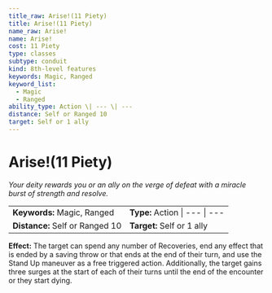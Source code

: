 ```yaml
---
title_raw: Arise!(11 Piety)
title: Arise!(11 Piety)
name_raw: Arise!
name: Arise!
cost: 11 Piety
type: classes
subtype: conduit
kind: 8th-level features
keywords: Magic, Ranged
keyword_list:
  - Magic
  - Ranged
ability_type: Action \| --- \| ---
distance: Self or Ranged 10
target: Self or 1 ally
---
```


# Arise!(11 Piety)

*Your deity rewards you or an ally on the verge of defeat with a miracle burst of strength and resolve.*

|                                 |                                |
| :------------------------------ | :----------------------------- |
| **Keywords:** Magic, Ranged     | **Type:** Action \| --- \| --- |
| **Distance:** Self or Ranged 10 | **Target:** Self or 1 ally     |

**Effect:** The target can spend any number of Recoveries, end any effect that is ended by a saving throw or that ends at the end of their turn, and use the Stand Up maneuver as a free triggered action. Additionally, the target gains three surges at the start of each of their turns until the end of the encounter or they start dying.
